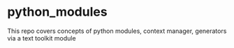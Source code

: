 # python_modules
This repo covers concepts of python modules, context manager, generators via a text toolkit module
